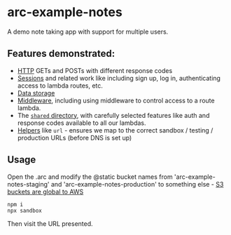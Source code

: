 # arc-example-notes

A demo note taking app with support for multiple users.

## Features demonstrated:

- [HTTP](https://arc.codes/guides/http) GETs and POSTs with different response codes
- [Sessions](https://arc.codes/guides/sessions) and related work like including sign up, log in, authenticating access to lambda routes, etc.
- [Data storage](https://arc.codes/guides/data)
- [Middleware](https://arc.codes/reference/middleware), including using middleware to control access to a route lambda.
- The [`shared` directory](https://arc.codes/guides/sharing-common-code), with carefully selected features like auth and response codes available to all our lambdas.
- [Helpers](https://arc.codes/reference/http-helpers) like `url` - ensures we map to the correct sandbox / testing / production URLs (before DNS is set up) 

## Usage

Open the .arc and modify the @static bucket names from 'arc-example-notes-staging' and 'arc-example-notes-production' to something else - [S3 buckets are global to AWS](https://arc.codes/reference/static)

    npm i
    npx sandbox

Then visit the URL presented.


